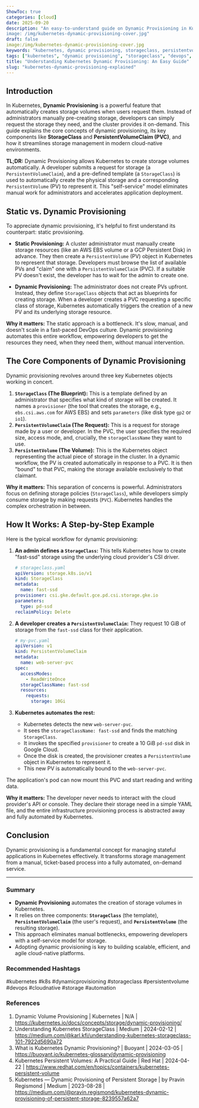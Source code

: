 ```yaml
---
ShowToc: true
categories: [cloud]
date: 2025-09-20
description: "An easy-to-understand guide on Dynamic Provisioning in Kubernetes. Learn how StorageClass, PVC, and PV work together to automate storage management, and see the difference from static provisioning.
image: /img/kubernetes-dynamic-provisioning-cover.jpg"
draft: false
image:/img/kubernetes-dynamic-provisioning-cover.jpg
keywords: "kubernetes, dynamic provisioning, storageclass, persistentvolumeclaim, pvc, pv, storage"
tags: ["kubernetes", "dynamic provisioning", "storageclass", "devops", "cloud native", "automation"]
title: "Understanding Kubernetes Dynamic Provisioning: An Easy Guide"
slug: "kubernetes-dynamic-provisioning-explained"
---
```


## Introduction

In Kubernetes, **Dynamic Provisioning** is a powerful feature that automatically creates storage volumes when users request them. Instead of administrators manually pre-creating storage, developers can simply request the storage they need, and the cluster provides it on-demand. This guide explains the core concepts of dynamic provisioning, its key components like **StorageClass** and **PersistentVolumeClaim (PVC)**, and how it streamlines storage management in modern cloud-native environments.

**TL;DR:** Dynamic Provisioning allows Kubernetes to create storage volumes automatically. A developer submits a request for storage (a `PersistentVolumeClaim`), and a pre-defined template (a `StorageClass`) is used to automatically create the physical storage and a corresponding `PersistentVolume` (PV) to represent it. This "self-service" model eliminates manual work for administrators and accelerates application deployment.

## Static vs. Dynamic Provisioning

To appreciate dynamic provisioning, it's helpful to first understand its counterpart: static provisioning.

* **Static Provisioning:** A cluster administrator must manually create storage resources (like an AWS EBS volume or a GCP Persistent Disk) in advance. They then create a `PersistentVolume` (PV) object in Kubernetes to represent that storage. Developers must browse the list of available PVs and "claim" one with a `PersistentVolumeClaim` (PVC). If a suitable PV doesn't exist, the developer has to wait for the admin to create one.

* **Dynamic Provisioning:** The administrator does not create PVs upfront. Instead, they define `StorageClass` objects that act as blueprints for creating storage. When a developer creates a PVC requesting a specific class of storage, Kubernetes automatically triggers the creation of a new PV and its underlying storage resource.

**Why it matters:** The static approach is a bottleneck. It's slow, manual, and doesn't scale in a fast-paced DevOps culture. Dynamic provisioning automates this entire workflow, empowering developers to get the resources they need, when they need them, without manual intervention.

## The Core Components of Dynamic Provisioning

Dynamic provisioning revolves around three key Kubernetes objects working in concert.

1.  **`StorageClass` (The Blueprint):** This is a template defined by an administrator that specifies what kind of storage will be created. It names a `provisioner` (the tool that creates the storage, e.g., `ebs.csi.aws.com` for AWS EBS) and sets `parameters` (like disk type `gp2` or `io1`).
2.  **`PersistentVolumeClaim` (The Request):** This is a request for storage made by a user or developer. In the PVC, the user specifies the required size, access mode, and, crucially, the `storageClassName` they want to use.
3.  **`PersistentVolume` (The Volume):** This is the Kubernetes object representing the actual piece of storage in the cluster. In a dynamic workflow, the PV is created automatically in response to a PVC. It is then "bound" to that PVC, making the storage available exclusively to that claimant.

**Why it matters:** This separation of concerns is powerful. Administrators focus on defining storage policies (`StorageClass`), while developers simply consume storage by making requests (`PVC`). Kubernetes handles the complex orchestration in between.

## How It Works: A Step-by-Step Example

Here is the typical workflow for dynamic provisioning:

1.  **An admin defines a `StorageClass`:** This tells Kubernetes how to create "fast-ssd" storage using the underlying cloud provider's CSI driver.

    ```yaml
    # storageclass.yaml
    apiVersion: storage.k8s.io/v1
    kind: StorageClass
    metadata:
      name: fast-ssd
    provisioner: csi.gke.default.gce.pd.csi.storage.gke.io
    parameters:
      type: pd-ssd
    reclaimPolicy: Delete
    ```

2.  **A developer creates a `PersistentVolumeClaim`:** They request 10 GiB of storage from the `fast-ssd` class for their application.

    ```yaml
    # my-pvc.yaml
    apiVersion: v1
    kind: PersistentVolumeClaim
    metadata:
      name: web-server-pvc
    spec:
      accessModes:
        - ReadWriteOnce
      storageClassName: fast-ssd
      resources:
        requests:
          storage: 10Gi
    ```

3.  **Kubernetes automates the rest:**
    * Kubernetes detects the new `web-server-pvc`.
    * It sees the `storageClassName: fast-ssd` and finds the matching `StorageClass`.
    * It invokes the specified `provisioner` to create a 10 GiB `pd-ssd` disk in Google Cloud.
    * Once the disk is created, the provisioner creates a `PersistentVolume` object in Kubernetes to represent it.
    * This new PV is automatically bound to the `web-server-pvc`.

The application's pod can now mount this PVC and start reading and writing data.

**Why it matters:** The developer never needs to interact with the cloud provider's API or console. They declare their storage need in a simple YAML file, and the entire infrastructure provisioning process is abstracted away and fully automated by Kubernetes.

## Conclusion

Dynamic provisioning is a fundamental concept for managing stateful applications in Kubernetes effectively. It transforms storage management from a manual, ticket-based process into a fully automated, on-demand service.

---

### Summary
- **Dynamic Provisioning** automates the creation of storage volumes in Kubernetes.
- It relies on three components: **`StorageClass`** (the template), **`PersistentVolumeClaim`** (the user's request), and **`PersistentVolume`** (the resulting storage).
- This approach eliminates manual bottlenecks, empowering developers with a self-service model for storage.
- Adopting dynamic provisioning is key to building scalable, efficient, and agile cloud-native platforms.

### Recommended Hashtags
#kubernetes #k8s #dynamicprovisioning #storageclass #persistentvolume #devops #cloudnative #storage #automation

### References
1) Dynamic Volume Provisioning | Kubernetes | N/A | <https://kubernetes.io/docs/concepts/storage/dynamic-provisioning/>
2) Understanding Kubernetes StorageClass | Medium | 2024-02-12 | <https://medium.com/@karl.kfi/understanding-kubernetes-storageclass-101-7922d5690a72>
3) What is Kubernetes Dynamic Provisioning? | Buoyant | 2024-03-05 | <https://buoyant.io/kubernetes-glossary/dynamic-provisioning>
4) Kubernetes Persistent Volumes: A Practical Guide | Red Hat | 2024-04-22 | <https://www.redhat.com/en/topics/containers/kubernetes-persistent-volume>
5) Kubernetes — Dynamic Provisioning of Persistent Storage | by Pravin Regismond | Medium | 2023-08-28 | <https://medium.com/@pravin.regismond/kubernetes-dynamic-provisioning-of-persistent-storage-8239557a62a7>
